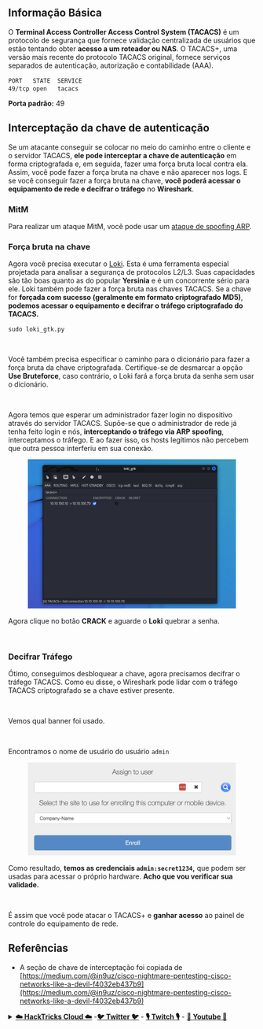 ## Informação Básica

O **Terminal Access Controller Access Control System (TACACS)** é um protocolo de segurança que fornece validação centralizada de usuários que estão tentando obter **acesso a um roteador ou NAS**. O TACACS+, uma versão mais recente do protocolo TACACS original, fornece serviços separados de autenticação, autorização e contabilidade (AAA).
```
PORT   STATE  SERVICE
49/tcp open   tacacs
```
**Porta padrão:** 49

## Interceptação da chave de autenticação

Se um atacante conseguir se colocar no meio do caminho entre o cliente e o servidor TACACS, **ele pode interceptar a chave de autenticação** em forma criptografada e, em seguida, fazer uma força bruta local contra ela. Assim, você pode fazer a força bruta na chave e não aparecer nos logs. E se você conseguir fazer a força bruta na chave, **você poderá acessar o equipamento de rede e decifrar o tráfego** no **Wireshark**.

### MitM

Para realizar um ataque MitM, você pode usar um [ataque de spoofing ARP](../generic-methodologies-and-resources/pentesting-network/#arp-spoofing).

### Força bruta na chave

Agora você precisa executar o [Loki](https://c0decafe.de/svn/codename\_loki/trunk/). Esta é uma ferramenta especial projetada para analisar a segurança de protocolos L2/L3. Suas capacidades são tão boas quanto as do popular **Yersinia** e é um concorrente sério para ele. Loki também pode fazer a força bruta nas chaves TACACS. Se a chave for **forçada com sucesso (geralmente em formato criptografado MD5)**, **podemos acessar o equipamento e decifrar o tráfego criptografado do TACACS.**
```
sudo loki_gtk.py
```
<figure><img src="../.gitbook/assets/image (31) (2).png" alt=""><figcaption></figcaption></figure>

Você também precisa especificar o caminho para o dicionário para fazer a força bruta da chave criptografada. Certifique-se de desmarcar a opção **Use Bruteforce**, caso contrário, o Loki fará a força bruta da senha sem usar o dicionário.

<figure><img src="../.gitbook/assets/image (11) (2).png" alt=""><figcaption></figcaption></figure>

Agora temos que esperar um administrador fazer login no dispositivo através do servidor TACACS. Supõe-se que o administrador de rede já tenha feito login e nós, **interceptando o tráfego via ARP spoofing**, interceptamos o tráfego. E ao fazer isso, os hosts legítimos não percebem que outra pessoa interferiu em sua conexão.

<figure><img src="../.gitbook/assets/image (8) (2) (3).png" alt=""><figcaption></figcaption></figure>

Agora clique no botão **CRACK** e aguarde o **Loki** quebrar a senha.

<figure><img src="../.gitbook/assets/image (17) (2).png" alt=""><figcaption></figcaption></figure>

### Decifrar Tráfego

Ótimo, conseguimos desbloquear a chave, agora precisamos decifrar o tráfego TACACS. Como eu disse, o Wireshark pode lidar com o tráfego TACACS criptografado se a chave estiver presente.

<figure><img src="../.gitbook/assets/image (28) (1).png" alt=""><figcaption></figcaption></figure>

Vemos qual banner foi usado.

<figure><img src="../.gitbook/assets/image (24) (1) (2).png" alt=""><figcaption></figcaption></figure>

Encontramos o nome de usuário do usuário `admin`

<figure><img src="../.gitbook/assets/image (7) (1) (1).png" alt=""><figcaption></figcaption></figure>

Como resultado, **temos as credenciais `admin:secret1234`,** que podem ser usadas para acessar o próprio hardware. **Acho que vou verificar sua validade.**

<figure><img src="../.gitbook/assets/image (19) (2).png" alt=""><figcaption></figcaption></figure>

É assim que você pode atacar o TACACS+ e **ganhar acesso** ao painel de controle do equipamento de rede.

## Referências

* A seção de chave de interceptação foi copiada de [https://medium.com/@in9uz/cisco-nightmare-pentesting-cisco-networks-like-a-devil-f4032eb437b9](https://medium.com/@in9uz/cisco-nightmare-pentesting-cisco-networks-like-a-devil-f4032eb437b9)

<details>

<summary><a href="https://cloud.hacktricks.xyz/pentesting-cloud/pentesting-cloud-methodology"><strong>☁️ HackTricks Cloud ☁️</strong></a> -<a href="https://twitter.com/hacktricks_live"><strong>🐦 Twitter 🐦</strong></a> - <a href="https://www.twitch.tv/hacktricks_live/schedule"><strong>🎙️ Twitch 🎙️</strong></a> - <a href="https://www.youtube.com/@hacktricks_LIVE"><strong>🎥 Youtube 🎥</strong></a></summary>

* Você trabalha em uma **empresa de segurança cibernética**? Você quer ver sua **empresa anunciada no HackTricks**? ou você quer ter acesso à **última versão do PEASS ou baixar o HackTricks em PDF**? Verifique os [**PLANOS DE ASSINATURA**](https://github.com/sponsors/carlospolop)!
* Descubra [**A Família PEASS**](https://opensea.io/collection/the-peass-family), nossa coleção exclusiva de [**NFTs**](https://opensea.io/collection/the-peass-family)
* Adquira o [**swag oficial do PEASS & HackTricks**](https://peass.creator-spring.com)
* **Junte-se ao** [**💬**](https://emojipedia.org/speech-balloon/) [**grupo Discord**](https://discord.gg/hRep4RUj7f) ou ao [**grupo telegram**](https://t.me/peass) ou **siga-me** no **Twitter** [**🐦**](https://github.com/carlospolop/hacktricks/tree/7af18b62b3bdc423e11444677a6a73d4043511e9/\[https:/emojipedia.org/bird/README.md)[**@carlospolopm**](https://twitter.com/hacktricks\_live)**.**
* **Compartilhe suas técnicas de hacking enviando PRs para o** [**repositório hacktricks**](https://github.com/carlospolop/hacktricks) **e** [**hacktricks-cloud repo**](https://github.com/carlospolop/hacktricks-cloud).

</details>
